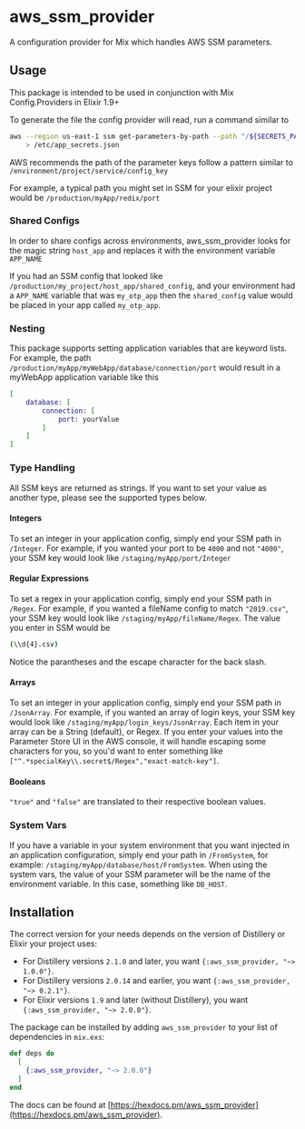 # aws_ssm_provider

A configuration provider for Mix which handles AWS SSM parameters.

## Usage

This package is intended to be used in conjunction with Mix Config.Providers in Elixir 1.9+

To generate the file the config provider will read, run a command similar to

```bash
aws --region us-east-1 ssm get-parameters-by-path --path "/${SECRETS_PATH}/YOUR_PROJECT/" --recursive --with-decryption --query "Parameters[]" \
    > /etc/app_secrets.json
```

AWS recommends the path of the parameter keys follow a pattern similar to `/environment/project/service/config_key`

For example, a typical path you might set in SSM for your elixir project would be `/production/myApp/redix/port`

### Shared Configs

In order to share configs across environments, aws_ssm_provider looks for the magic string `host_app` and replaces it with the environment variable `APP_NAME`

If you had an SSM config that looked like `/production/my_project/host_app/shared_config`, and your environment had a `APP_NAME` variable that was `my_otp_app` then the `shared_config` value would be placed in your app called `my_otp_app`.

### Nesting

This package supports setting application variables that are keyword lists. For example, the path `/production/myApp/myWebApp/database/connection/port` would result in a myWebApp application variable like this

```elixir
[
    database: [
        connection: [
            port: yourValue
        ]
    ]
]
```

### Type Handling

All SSM keys are returned as strings. If you want to set your value as another type, please see the supported types below.

#### Integers

To set an integer in your application config, simply end your SSM path in `/Integer`. For example, if you wanted your port to be `4000` and not `"4000"`, your SSM key would look like `/staging/myApp/port/Integer`

#### Regular Expressions

To set a regex in your application config, simply end your SSM path in `/Regex`. For example, if you wanted a fileName config to match `"2019.csv"`, your SSM key would look like `/staging/myApp/fileName/Regex`. The value you enter in SSM would be

```bash
(\\d{4}.csv)
```

Notice the parantheses and the escape character for the back slash.

#### Arrays

To set an integer in your application config, simply end your SSM path in `/JsonArray`. For example, if you wanted an array of login keys, your SSM key would look like `/staging/myApp/login_keys/JsonArray`. Each item in your array can be a String (default), or Regex. If you enter your values into the Parameter Store UI in the AWS console, it will handle escaping some characters for you, so you'd want to enter something like `["^.*specialKey\\.secret$/Regex","exact-match-key"]`.

#### Booleans

`"true"` and `"false"` are translated to their respective boolean values.

### System Vars

If you have a variable in your system environment that you want injected in an application configuration, simply end your path in `/FromSystem`, for example: `/staging/myApp/database/host/FromSystem`. When using the system vars, the value of your SSM parameter will be the name of the environment variable. In this case, something like `DB_HOST`.

## Installation

The correct version for your needs depends on the version of Distillery or Elixir your project uses:

- For Distillery versions `2.1.0` and later, you want `{:aws_ssm_provider, "~> 1.0.0"}`.
- For Distillery versions `2.0.14` and earlier, you want `{:aws_ssm_provider, "~> 0.2.1"}`.
- For Elixir versions `1.9` and later (without Distillery), you want `{:aws_ssm_provider, "~> 2.0.0"}`.

The package can be installed by adding `aws_ssm_provider` to your list of dependencies in `mix.exs`:

```elixir
def deps do
  [
    {:aws_ssm_provider, "~> 2.0.0"}
  ]
end
```

The docs can be found at [https://hexdocs.pm/aws_ssm_provider](https://hexdocs.pm/aws_ssm_provider).
